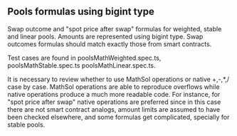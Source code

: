 ## Pools formulas using bigint type

Swap outcome and "spot price after swap" formulas for weighted, stable and linear pools.
Amounts are represented using bigint type. Swap outcomes formulas should
match exactly those from smart contracts.

Test cases are found in poolsMathWeighted.spec.ts, poolsMathStable.spec.ts poolsMathLinear.spec.ts.

It is necessary to review whether to use MathSol operations or native +,-,\*,/ case by case. MathSol operations are able to reproduce overflows while native operations produce a much more readable code. For instance, for "spot price after swap" native operations
are preferred since in this case there are not smart contract analogs, amount limits are assumed to have been checked elsewhere, and some formulas get complicated, specially for stable pools.
